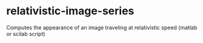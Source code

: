 # relativistic-image-series
Computes the appearance of an image traveling at relativistic speed (matlab or scilab script)
